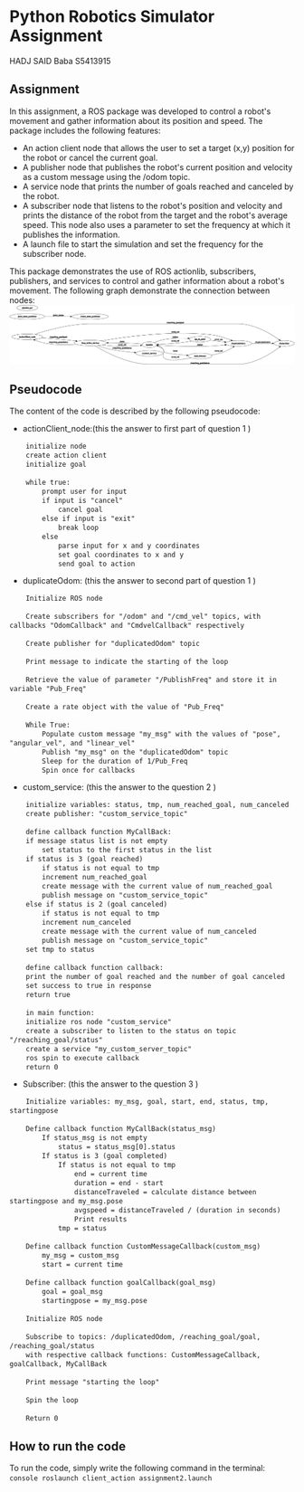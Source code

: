 # Python Robotics Simulator Assignment

HADJ SAID Baba S5413915

## Assignment

In this assignment, a ROS package was developed to control a robot's movement and gather information about its position and speed. The package includes the following features:

- An action client node that allows the user to set a target (x,y) position for the robot or cancel the current goal.
- A publisher node that publishes the robot's current position and velocity as a custom message  using the /odom topic.
- A service node that prints the number of goals reached and canceled by the robot. 
- A subscriber node that listens to the robot's position and velocity and prints the distance of the robot from the target and the robot's average speed. This node also uses a parameter to set the frequency at which it publishes the information.
- A launch file to start the simulation and set the frequency for the subscriber node.<br/>


This package demonstrates the use of ROS actionlib, subscribers, publishers, and services to control and gather information about a robot's movement.
The following graph demonstrate the connection between nodes:
![Graph](rosgraph.png)

## Pseudocode

The content of the code is described by the following pseudocode:
- actionClient_node:(this the answer to first part of question 1 )
```console
    initialize node
    create action client
    initialize goal

    while true:
        prompt user for input
        if input is "cancel"
            cancel goal
        else if input is "exit"
            break loop
        else
            parse input for x and y coordinates
            set goal coordinates to x and y
            send goal to action
```
- duplicateOdom: (this the answer to second part of question 1 )
```console
    Initialize ROS node

    Create subscribers for "/odom" and "/cmd_vel" topics, with callbacks "OdomCallback" and "CmdvelCallback" respectively

    Create publisher for "duplicatedOdom" topic

    Print message to indicate the starting of the loop

    Retrieve the value of parameter "/PublishFreq" and store it in variable "Pub_Freq"

    Create a rate object with the value of "Pub_Freq"

    While True:
        Populate custom message "my_msg" with the values of "pose", "angular_vel", and "linear_vel"
        Publish "my_msg" on the "duplicatedOdom" topic
        Sleep for the duration of 1/Pub_Freq
        Spin once for callbacks
```
- custom_service: (this the answer to the question 2 )
```console
    initialize variables: status, tmp, num_reached_goal, num_canceled
    create publisher: "custom_service_topic"

    define callback function MyCallBack:
    if message status list is not empty
        set status to the first status in the list
    if status is 3 (goal reached)
        if status is not equal to tmp
        increment num_reached_goal
        create message with the current value of num_reached_goal
        publish message on "custom_service_topic"
    else if status is 2 (goal canceled)
        if status is not equal to tmp
        increment num_canceled
        create message with the current value of num_canceled
        publish message on "custom_service_topic"
    set tmp to status

    define callback function callback:
    print the number of goal reached and the number of goal canceled
    set success to true in response
    return true

    in main function:
    initialize ros node "custom_service"
    create a subscriber to listen to the status on topic "/reaching_goal/status"
    create a service "my_custom_server_topic"
    ros spin to execute callback
    return 0
```

- Subscriber: (this the answer to the question 3 )
``` console
    Initialize variables: my_msg, goal, start, end, status, tmp, startingpose

    Define callback function MyCallBack(status_msg)
        If status_msg is not empty
            status = status_msg[0].status
        If status is 3 (goal completed)
            If status is not equal to tmp
                end = current time
                duration = end - start
                distanceTraveled = calculate distance between startingpose and my_msg.pose
                avgspeed = distanceTraveled / (duration in seconds)
                Print results
            tmp = status

    Define callback function CustomMessageCallback(custom_msg)
        my_msg = custom_msg
        start = current time

    Define callback function goalCallback(goal_msg)
        goal = goal_msg
        startingpose = my_msg.pose

    Initialize ROS node

    Subscribe to topics: /duplicatedOdom, /reaching_goal/goal, /reaching_goal/status
    with respective callback functions: CustomMessageCallback, goalCallback, MyCallBack

    Print message "starting the loop"

    Spin the loop

    Return 0

```

## How to run the code

To run the code, simply write the following command in the terminal:<br/>
    ```console roslaunch client_action assignment2.launch```
